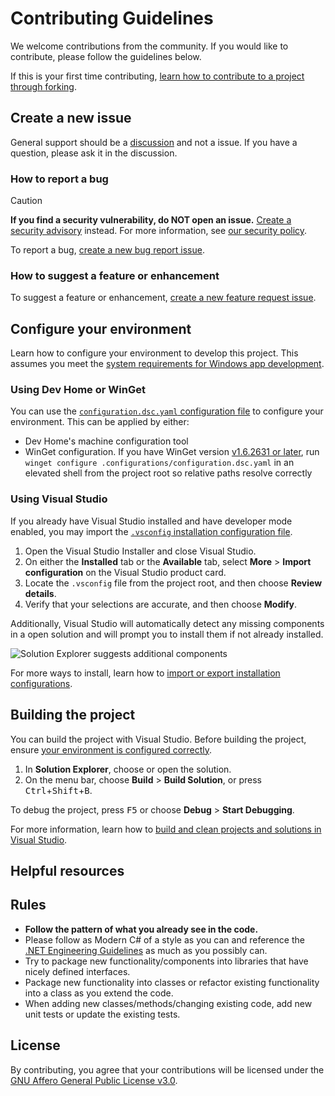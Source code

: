 # Contributing Guidelines

We welcome contributions from the community. If you would like to contribute, please follow the guidelines below.

If this is your first time contributing, [learn how to contribute to a project through forking](https://docs.github.com/en/get-started/exploring-projects-on-github/contributing-to-a-project).

## Create a new issue

General support should be a [discussion](https://github.com/RyanLua/FluentAutoClicker/discussions) and not a issue. If you have a question, please ask it in the discussion.

### How to report a bug

> [!CAUTION]
> **If you find a security vulnerability, do NOT open an issue.** [Create a security advisory](https://docs.github.com/en/code-security/security-advisories/working-with-repository-security-advisories/creating-a-repository-security-advisory#creating-a-security-advisory) instead. For more information, see [our security policy](https://github.com/RyanLua/FluentAutoClicker?tab=security-ov-file#readme).

To report a bug, [create a new bug report issue](https://github.com/RyanLua/FluentAutoClicker/issues/new?template=bug_report.yml).

### How to suggest a feature or enhancement

To suggest a feature or enhancement, [create a new feature request issue](https://github.com/RyanLua/FluentAutoClicker/issues/new?template=feature_request.yml).

## Configure your environment

Learn how to configure your environment to develop this project. This assumes you meet the [system requirements for Windows app development](https://learn.microsoft.com/en-us/windows/apps/windows-app-sdk/system-requirements).

### Using Dev Home or WinGet

You can use the [`configuration.dsc.yaml` configuration file](../.configurations/configuration.dsc.yaml) to configure your environment. This can be applied by either:

* Dev Home's machine configuration tool
* WinGet configuration. If you have WinGet version [v1.6.2631 or later](https://github.com/microsoft/winget-cli/releases), run `winget configure .configurations/configuration.dsc.yaml` in an elevated shell from the project root so relative paths resolve correctly

### Using Visual Studio

If you already have Visual Studio installed and have developer mode enabled, you may import the [`.vsconfig` installation configuration file](../.vsconfig).

1. Open the Visual Studio Installer and close Visual Studio.
1. On either the **Installed** tab or the **Available** tab, select **More** > **Import configuration** on the Visual Studio product card.
1. Locate the `.vsconfig` file from the project root, and then choose **Review details**.
1. Verify that your selections are accurate, and then choose **Modify**.

Additionally, Visual Studio will automatically detect any missing components in a open solution and will prompt you to install them if not already installed.

![Solution Explorer suggests additional components](https://learn.microsoft.com/en-us/visualstudio/install/media/vs-2019/solution-explorer-config-file.png?view=vs-2022)

For more ways to install, learn how to [import or export installation configurations](https://learn.microsoft.com/en-us/visualstudio/install/import-export-installation-configurations?view=vs-2022).

## Building the project

You can build the project with Visual Studio. Before building the project, ensure [your environment is configured correctly](#configure-your-environment).

1. In **Solution Explorer**, choose or open the solution.
1. On the menu bar, choose **Build** > **Build Solution**, or press <kbd>Ctrl</kbd>+<kbd>Shift</kbd>+<kbd>B</kbd>.

To debug the project, press <kbd>F5</kbd> or choose **Debug** > **Start Debugging**.

For more information, learn how to [build and clean projects and solutions in Visual Studio](https://learn.microsoft.com/en-us/visualstudio/install/import-export-installation-configurations?view=vs-2022).

## Helpful resources



## Rules

* **Follow the pattern of what you already see in the code.**
* Please follow as Modern C# of a style as you can and reference the [.NET Engineering Guidelines](https://github.com/dotnet/aspnetcore/wiki/Engineering-guidelines) as much as you possibly can.
* Try to package new functionality/components into libraries that have nicely defined interfaces.
* Package new functionality into classes or refactor existing functionality into a class as you extend the code.
* When adding new classes/methods/changing existing code, add new unit tests or update the existing tests.

## License

By contributing, you agree that your contributions will be licensed under the [GNU Affero General Public License v3.0](https://github.com/RyanLua/FluentAutoClicker?tab=AGPL-3.0-1-ov-file#readme).
